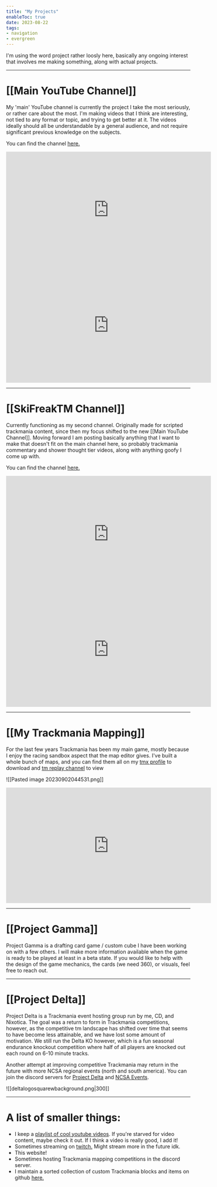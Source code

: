 ```yaml
---
title: "My Projects"
enableToc: true
date: 2023-08-22
tags:
- navigation
- evergreen
---
```

I'm using the word project rather loosly here, basically any ongoing interest that involves me making something, along with actual projects.

---
# [[Main YouTube Channel]]
My 'main' YouTube channel is currently the project I take the most seriously, or rather care about the most. I'm making videos that I think are interesting, not tied to any format or topic, and trying to get better at it. The videos ideally should all be understandable by a general audience, and not require significant previous knowledge on the subjects.

You can find the channel [here.](https://www.youtube.com/@Ski_Freak)
<iframe width="560" height="315" src="https://www.youtube.com/embed/W7JYRqE-18w" title="YouTube video player" frameborder="0" allow="accelerometer; autoplay; clipboard-write; encrypted-media; gyroscope; picture-in-picture; web-share" allowfullscreen></iframe>
<iframe width="560" height="315" src="https://www.youtube.com/embed/gP7b_C3ejfQ" title="YouTube video player" frameborder="0" allow="accelerometer; autoplay; clipboard-write; encrypted-media; gyroscope; picture-in-picture; web-share" allowfullscreen></iframe>

---
# [[SkiFreakTM Channel]] 
Currently functioning as my second channel. Originally made for scripted trackmania content, since then my focus shifted to the new [[Main YouTube Channel]]. Moving forward I am posting basically anything that I want to make that doesn't fit on the main channel here, so probably trackmania commentary and shower thought tier videos, along with anything goofy I come up with.

You can find the channel [here.](https://www.youtube.com/@SkiFreakTM)
<iframe width="560" height="315" src="https://www.youtube.com/embed/0sJ4nknmpvE" title="YouTube video player" frameborder="0" allow="accelerometer; autoplay; clipboard-write; encrypted-media; gyroscope; picture-in-picture; web-share" allowfullscreen></iframe>
<iframe width="560" height="315" src="https://www.youtube.com/embed/UpCjpqUpdPU" title="YouTube video player" frameborder="0" allow="accelerometer; autoplay; clipboard-write; encrypted-media; gyroscope; picture-in-picture; web-share" allowfullscreen></iframe>

---
# [[My Trackmania Mapping]]
For the last few years Trackmania has been my main game, mostly because I enjoy the racing sandbox aspect that the map editor gives. I've built a whole bunch of maps, and you can find them all on my [tmx profile](https://trackmania.exchange/user/profile/27633) to download and [tm replay channel](https://www.youtube.com/@ThatSkiFreak) to view

![[Pasted image 20230902044531.png]]
<iframe width="560" height="315" src="https://www.youtube.com/embed/41bWwJs7F9w" title="YouTube video player" frameborder="0" allow="accelerometer; autoplay; clipboard-write; encrypted-media; gyroscope; picture-in-picture; web-share" allowfullscreen></iframe>

---
# [[Project Gamma]]
Project Gamma is a drafting card game / custom cube I have been working on with a few others. I will make more information available when the game is ready to be played at least in a beta state. If you would like to help with the design of the game mechanics, the cards (we need 360), or visuals, feel free to reach out.

---
# [[Project Delta]]
Project Delta is a Trackmania event hosting group run by me, CD, and Nixotica. The goal was a return to form in Trackmania competitions, however, as the competitive tm landscape has shifted over time that seems to have become less attainable, and we have lost some amount of motivation. We still run the Delta KO however, which is a fun seasonal endurance knockout competition where half of all players are knocked out each round on 6-10 minute tracks.

Another attempt at improving competitive Trackmania may return in the future with more NCSA regional events (north and south america). You can join the discord servers for [Project Delta](https://discord.gg/Nj2rDjqQPh) and [NCSA Events](https://discord.gg/kSgbTT9eqQ).

![[deltalogosquarewbackground.png|300]]

---
# A list of smaller things:
- I keep a [playlist of cool youtube videos](https://www.youtube.com/playlist?list=PLLrcnPKLZ__j3Spdl99pKYed1x0sECaPa). If you're starved for video content, maybe check it out. If I think a video is really good, I add it!
- Sometimes streaming on [twitch.](https://www.twitch.tv/that_ski_freak) Might stream more in the future idk.
- This website!
- Sometimes hosting Trackmania mapping competitions in the discord server.
- I maintain a sorted collection of custom Trackmania blocks and items on github [here.](https://github.com/ski-freak/TrackmaniaItemsSorted)